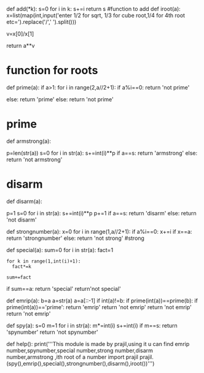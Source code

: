 def add(*k):
  s=0
  for i in k:
    s+=i
  return s
#function to add
def iroot(a):
  x=list(map(int,input('enter 1/2 for sqrt, 1/3 for cube root,1/4 for 4th root etc=').replace('/',' ').split()))
  
  v=x[0]/x[1]
  
  
  return a**v
# function for roots
def prime(a):
 if a>1:
   for i in range(2,a//2+1):
     if a%i==0:
       return 'not prime'
       
   else:
    return 'prime'
 else:
   return 'not prime'
# prime
def armstrong(a):
 
  p=len(str(a))
  s=0
  for i in str(a):
    s+=int(i)**p
  if a==s:
    return 'armstrong'
  else:
    return 'not armstrong'
# disarm
def disarm(a):
  
  p=1
  s=0
  for i in str(a):
    s+=int(i)**p
    p+=1
  if a==s:
    return 'disarm'
  else:
    return 'not disarm'

def strongnumber(a):
  x=0
  for i in range(1,a//2+1):
    if a%i==0:
      x+=i
  if x==a:
    return 'strongnumber'
  else:
    return 'not strong'
#strong
      
def special(a):
  sum=0
  for i in str(a):
    fact=1
    
    for k in range(1,int(i)+1):
      fact*=k
      
    sum+=fact
    
  if sum==a:
    return 'special'
  return'not special'



def emrip(a):
  b=a
  a=str(a)
  a=a[::-1]
  if int(a)!=b:
    if prime(int(a))==prime(b):
      if prime(int(a))=='prime':
        return 'emrip'
      return 'not emrip'
    return 'not emrip'
  return 'not emrip'

def spy(a):
  s=0
  m=1
  for i in str(a):
    m*=int(i)
    s+=int(i)
  if m==s:
    return 'spynumber'
  return 'not spynumber'

def help():
  print('''This module is made by prajil,using it u can find emrip number,spynumber,special number,strong number,disarm number,armstrong ,ith root of a number
        import prajil
        prajil.(spy(),emrip(),special(),strongnumber(),disarm(),iroot())''')
